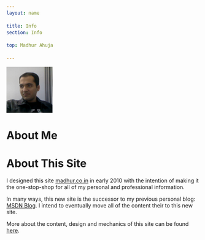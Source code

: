 ```yaml
---
layout: name

title: Info
section: Info

top: Madhur Ahuja

---
```


<img class='inset right' src='/images/madhur.jpg' title='Mark Reid' alt='Photo of Madhur Ahuja' width='120px' />

About Me
========



About This Site
===============

I designed this site [madhur.co.in](/) in early 2010 with the intention of making it the one-stop-shop for all of my personal and professional information.

In many ways, this new site is the successor to my previous personal blog: [MSDN Blog](http://blogs.msdn.com/mahuja). I intend to eventually move all of the content their to this new site.

More about the content, design and mechanics of this site can be found [here](/info/site.html).
